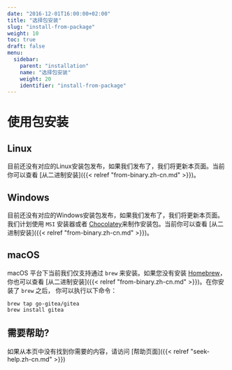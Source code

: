 ```yaml
---
date: "2016-12-01T16:00:00+02:00"
title: "选择包安装"
slug: "install-from-package"
weight: 10
toc: true
draft: false
menu:
  sidebar:
    parent: "installation"
    name: "选择包安装"
    weight: 20
    identifier: "install-from-package"
---
```


# 使用包安装

## Linux

目前还没有对应的Linux安装包发布，如果我们发布了，我们将更新本页面。当前你可以查看 [从二进制安装]({{< relref "from-binary.zh-cn.md" >}})。

## Windows

目前还没有对应的Windows安装包发布，如果我们发布了，我们将更新本页面。我们计划使用 `MSI` 安装器或者 [Chocolatey](https://chocolatey.org/)来制作安装包。当前你可以查看 [从二进制安装]({{< relref "from-binary.zh-cn.md" >}})。

## macOS

macOS 平台下当前我们仅支持通过 `brew` 来安装。如果您没有安装 [Homebrew](http://brew.sh/)，你也可以查看 [从二进制安装]({{< relref "from-binary.zh-cn.md" >}})。在你安装了 `brew` 之后， 你可以执行以下命令：

```
brew tap go-gitea/gitea
brew install gitea
```

## 需要帮助?

如果从本页中没有找到你需要的内容，请访问 [帮助页面]({{< relref "seek-help.zh-cn.md" >}})
